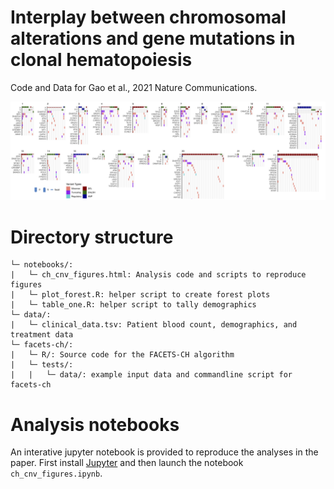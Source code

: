 # Interplay between chromosomal alterations and gene mutations in clonal hematopoiesis
Code and Data for Gao et al., 2021 Nature Communications.

![image](/onco.png)

# Directory structure
```
└─ notebooks/:
|   └─ ch_cnv_figures.html: Analysis code and scripts to reproduce figures
|   └─ plot_forest.R: helper script to create forest plots
|   └─ table_one.R: helper script to tally demographics
└─ data/:
|   └─ clinical_data.tsv: Patient blood count, demographics, and treatment data
└─ facets-ch/:
|   └─ R/: Source code for the FACETS-CH algorithm
|   └─ tests/:
|   |   └─ data/: example input data and commandline script for facets-ch
```
# Analysis notebooks
An interative jupyter notebook is provided to reproduce the analyses in the paper. First install [Jupyter](https://jupyter.org/) and then launch the notebook `ch_cnv_figures.ipynb`.

